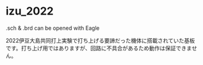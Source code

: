 # izu_2022
 
.sch & .brd can be opened with Eagle

2022伊豆大島共同打上実験で打ち上げる要諦だった機体に搭載されていた基板です。打ち上げ用ではありますが、回路に不具合があるため動作は保証できません。
